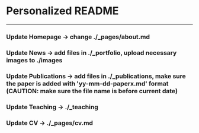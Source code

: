 # Personalized README
---
### Update Homepage -> change ./_pages/about.md
### Update News -> add files in ./_portfolio, upload necessary images to ./images
### Update Publications -> add files in ./_publications, make sure the paper is added with 'yy-mm-dd-paperx.md' format (CAUTION: make sure the file name is before current date)
### Update Teaching -> ./_teaching
### Update CV -> ./_pages/cv.md
